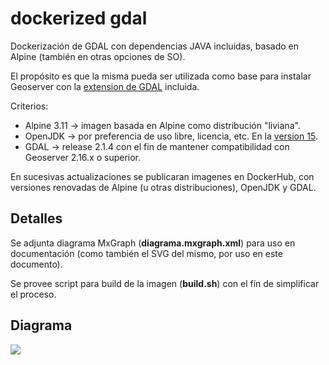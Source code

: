 # dockerized gdal
Dockerización de GDAL con dependencias JAVA incluidas, basado en Alpine (también en otras opciones de SO).

El propósito es que la misma pueda ser utilizada como base para instalar Geoserver con la [extension de GDAL](https://docs.geoserver.org/stable/en/user/data/raster/gdal.html) incluida.

Criterios:

- Alpine 3.11 -> imagen basada en Alpine como distribución "liviana".
- OpenJDK -> por preferencia de uso libre, licencia, etc. En la [version 15](https://openjdk.java.net/projects/jdk/15/).
- GDAL -> release 2.1.4 con el fin de mantener compatibilidad con Geoserver 2.16.x o superior.

En sucesivas actualizaciones se publicaran imagenes en DockerHub, con versiones renovadas de Alpine (u otras distribuciones), OpenJDK y GDAL.



## Detalles

Se adjunta diagrama MxGraph (**diagrama.mxgraph.xml**) para uso en documentación (como también el SVG del mismo, por uso en este documento).

Se provee script para build de la imagen (**build.sh**) con el fín de simplificar el proceso.



## Diagrama

![](/home/jmacchi/prg/geotekne/docker-gdal/diagrama.svg)

